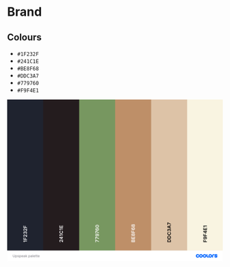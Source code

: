 # Brand

## Colours

- `#1F232F`
- `#241C1E`
- `#BE8F68`
- `#DDC3A7`
- `#779760`
- `#F9F4E1`

![Upspeak brand colours](upspeak-brand.png)
